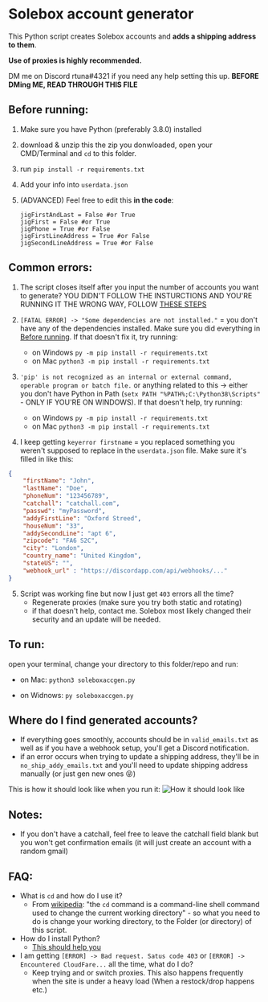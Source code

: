 # Solebox account generator




This Python script creates Solebox accounts and **adds a shipping address to them**.
 
**Use of proxies is highly recommended.**

DM me on Discord rtuna#4321 if you need any help setting this up. **BEFORE DMing ME, READ THROUGH THIS FILE**

## Before running:
1. Make sure you have Python (preferably 3.8.0) installed
2. download & unzip this the zip you donwloaded, open your CMD/Terminal and `cd` to this folder.
3. run `pip install -r requirements.txt`
4. Add your info into `userdata.json`

5. (ADVANCED) Feel free to edit this **in the code**:
    ```python3
    jigFirstAndLast = False #or True
    jigFirst = False #or True
    jigPhone = True #or False
    jigFirstLineAddress = True #or False
    jigSecondLineAddress = True #or False
    ```

## Common errors:
1. The script closes itself after you input the number of accounts you want to generate? YOU DIDN'T FOLLOW THE INSTURCTIONS AND YOU'RE RUNNING IT THE WRONG WAY, FOLLOW [THESE STEPS](https://github.com/rtunaboss/SoleboxAccountGenerator#before-running)
2. `[FATAL ERROR] -> "Some dependencies are not installed."` = you don't have any of the dependencies installed. Make sure you did everything in [Before running](https://github.com/rtunaboss/SoleboxAccountGenerator#before-running). If that doesn't fix it, try running:
     - on Windows `py -m pip install -r requirements.txt`
     - on Mac `python3 -m pip install -r requirements.txt`
     
3. `'pip' is not recognized as an internal or external command, operable program or batch file.` or anything related to this -> either you don't have Python in Path (`setx PATH "%PATH%;C:\Python38\Scripts"` - ONLY IF YOU'RE ON WINDOWS). If that doesn't help, try running:
     - on Windows `py -m pip install -r requirements.txt`
     - on Mac `python3 -m pip install -r requirements.txt`
4. I keep getting `keyerror firstname` = you replaced something you weren't supposed to replace in the `userdata.json` file. Make sure it's filled in like this:
```json
{
    "firstName": "John",
    "lastName": "Doe",
    "phoneNum": "123456789",
    "catchall": "catchall.com",
    "passwd": "myPassword",
    "addyFirstLine": "Oxford Streed",
    "houseNum": "33",
    "addySecondLine": "apt 6",
    "zipcode": "FA6 S2C",
    "city": "London",
    "country_name": "United Kingdom",
    "stateUS": "",
    "webhook_url" : "https://discordapp.com/api/webhooks/..."
}
```
5. Script was working fine but now I just get `403` errors all the time?
     - Regenerate proxies (make sure you try both static and rotating)
     - if that doesn't help, contact me. Solebox most likely changed their security and an update will be needed.

## To run:
open your terminal, change your directory to this folder/repo and run:

- on Mac: `python3 soleboxaccgen.py`

- on Widnows: `py soleboxaccgen.py`

## Where do I find generated accounts?
- If everything goes smoothly, accounts should be in `valid_emails.txt` as well as if you have a webhook setup, you'll get a Discord notification.
- if an error occurs when trying to update a shipping address, they'll be in `no_ship_addy_emails.txt` and you'll need to update shipping address manually (or just gen new ones 😝)

This is how it should look like when you run it:
![How it should look like](https://i.imgur.com/Tc0GxtO.png)


## Notes:
- If you don't have a catchall, feel free to leave the catchall field blank but you won't get confirmation emails (it will just create an account with a random gmail)

## FAQ:
- What is `cd` and how do I use it?
    - From [wikipedia](https://en.wikipedia.org/wiki/Cd_(command)): "the `cd` command is a command-line shell command used to change the current working directory" -  so what you need to do is change your working directory, to the Folder (or directory) of this script.
- How do I install Python?
    - [This should help you](https://realpython.com/installing-python/)
- I am getting `[ERROR] -> Bad request. Satus code 403` or `[ERROR] -> Encountered CloudFare...` all the time, what do I do?
    - Keep trying and or switch proxies. This also happens frequently when the site is under a heavy load (When a restock/drop happens etc.)
